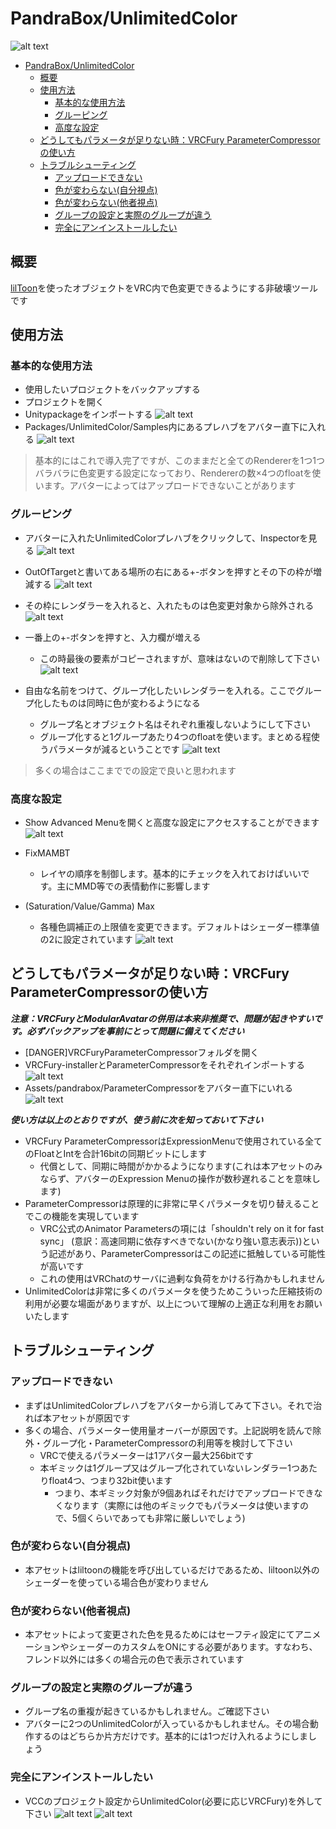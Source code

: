 # PandraBox/UnlimitedColor
 ![alt text](res/img/logo.png)

- [PandraBox/UnlimitedColor](#pandraboxunlimitedcolor)
  - [概要](#概要)
  - [使用方法](#使用方法)
    - [基本的な使用方法](#基本的な使用方法)
    - [グルーピング](#グルーピング)
    - [高度な設定](#高度な設定)
  - [どうしてもパラメータが足りない時：VRCFury ParameterCompressorの使い方](#どうしてもパラメータが足りない時vrcfury-parametercompressorの使い方)
  - [トラブルシューティング](#トラブルシューティング)
    - [アップロードできない](#アップロードできない)
    - [色が変わらない(自分視点)](#色が変わらない自分視点)
    - [色が変わらない(他者視点)](#色が変わらない他者視点)
    - [グループの設定と実際のグループが違う](#グループの設定と実際のグループが違う)
    - [完全にアンインストールしたい](#完全にアンインストールしたい)



## 概要
[lilToon](https://lilxyzw.github.io/lilToon/)を使ったオブジェクトをVRC内で色変更できるようにする非破壊ツールです



## 使用方法

### 基本的な使用方法
- 使用したいプロジェクトをバックアップする
- プロジェクトを開く
- Unitypackageをインポートする
 ![alt text](res/img/image.png)
- Packages/UnlimitedColor/Samples内にあるプレハブをアバター直下に入れる
![alt text](res/img/image-1.png)

> 基本的にはこれで導入完了ですが、このままだと全てのRendererを1つ1つバラバラに色変更する設定になっており、Rendererの数×4つのfloatを使います。アバターによってはアップロードできないことがあります


### グルーピング
- アバターに入れたUnlimitedColorプレハブをクリックして、Inspectorを見る
![alt text](res/img/image-2.png)
- OutOfTargetと書いてある場所の右にある+-ボタンを押すとその下の枠が増減する
![alt text](res/img/image-3.png)
- その枠にレンダラーを入れると、入れたものは色変更対象から除外される
![alt text](res/img/image-4.png)

- 一番上の+-ボタンを押すと、入力欄が増える
    - この時最後の要素がコピーされますが、意味はないので削除して下さい
![alt text](res/img/image-6.png)
- 自由な名前をつけて、グループ化したいレンダラーを入れる。ここでグループ化したものは同時に色が変わるようになる
    - グループ名とオブジェクト名はそれぞれ重複しないようにして下さい
    - グループ化すると1グループあたり4つのfloatを使います。まとめる程使うパラメータが減るということです
![alt text](res/img/image-7.png)

> 多くの場合はここまででの設定で良いと思われます

### 高度な設定
- Show Advanced Menuを開くと高度な設定にアクセスすることができます
![alt text](res/img/image-8.png)

- FixMAMBT
    - レイヤの順序を制御します。基本的にチェックを入れておけばいいです。主にMMD等での表情動作に影響します
- (Saturation/Value/Gamma) Max
    - 各種色調補正の上限値を変更できます。デフォルトはシェーダー標準値の2に設定されています
![alt text](res/img/image-9.png)


## どうしてもパラメータが足りない時：VRCFury ParameterCompressorの使い方
***注意：VRCFuryとModularAvatarの併用は本来非推奨で、問題が起きやすいです。必ずバックアップを事前にとって問題に備えてください***
- [DANGER]VRCFuryParameterCompressorフォルダを開く
- VRCFury-installerとParameterCompressorをそれぞれインポートする
![alt text](res/img/image-10.png)
- Assets/pandrabox/ParameterCompressorをアバター直下にいれる
![alt text](res/img/image-11.png)

***使い方は以上のとおりですが、使う前に次を知っておいて下さい***
- VRCFury ParameterCompressorはExpressionMenuで使用されている全てのFloatとIntを合計16bitの同期ビットにします
    - 代償として、同期に時間がかかるようになります(これは本アセットのみならず、アバターのExpression Menuの操作が数秒遅れることを意味します)
- ParameterCompressorは原理的に非常に早くパラメータを切り替えることでこの機能を実現しています
    - VRC公式のAnimator Parametersの項には「shouldn't rely on it for fast sync」 (意訳：高速同期に依存すべきでない(かなり強い意志表示))という記述があり、ParameterCompressorはこの記述に抵触している可能性が高いです
    - これの使用はVRChatのサーバに過剰な負荷をかける行為かもしれません
- UnlimitedColorは非常に多くのパラメータを使うためこういった圧縮技術の利用が必要な場面がありますが、以上について理解の上適正な利用をお願いいたします

## トラブルシューティング
### アップロードできない
- まずはUnlimitedColorプレハブをアバターから消してみて下さい。それで治れば本アセットが原因です
- 多くの場合、パラメーター使用量オーバーが原因です。上記説明を読んで除外・グループ化・ParameterCompressorの利用等を検討して下さい
    - VRCで使えるパラメーターは1アバター最大256bitです
    - 本ギミックは1グループ又はグループ化されていないレンダラー1つあたりfloat4つ、つまり32bit使います
        - つまり、本ギミック対象が9個あればそれだけでアップロードできなくなります（実際には他のギミックでもパラメータは使いますので、5個くらいであっても非常に厳しいでしょう)
### 色が変わらない(自分視点)
- 本アセットはliltoonの機能を呼び出しているだけであるため、liltoon以外のシェーダーを使っている場合色が変わりません
### 色が変わらない(他者視点)
- 本アセットによって変更された色を見るためにはセーフティ設定にてアニメーションやシェーダーのカスタムをONにする必要があります。すなわち、フレンド以外には多くの場合元の色で表示されています
### グループの設定と実際のグループが違う
- グループ名の重複が起きているかもしれません。ご確認下さい
- アバターに2つのUnlimitedColorが入っているかもしれません。その場合動作するのはどちらか片方だけです。基本的には1つだけ入れるようにしましょう
### 完全にアンインストールしたい
- VCCのプロジェクト設定からUnlimitedColor(必要に応じVRCFury)を外して下さい
![alt text](res/img/image-12.png)
![alt text](res/img/image-13.png)